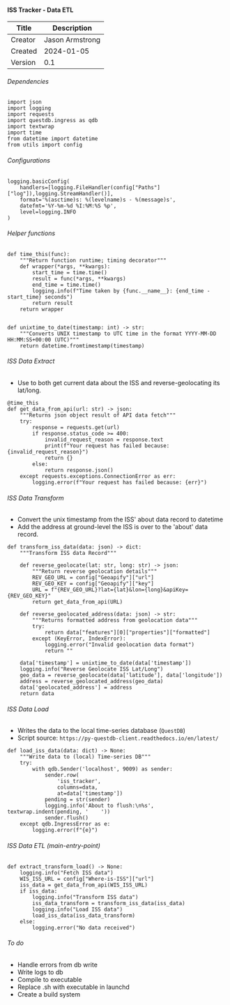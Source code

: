 #### ISS Tracker - Data ETL

| Title   | Description
|---------|----------------
| Creator | Jason Armstrong
| Created | 2024-01-05
| Version | 0.1


###### Dependencies
```
import json
import logging
import requests
import questdb.ingress as qdb
import textwrap
import time
from datetime import datetime
from utils import config
```


###### Configurations
```
logging.basicConfig(
    handlers=[logging.FileHandler(config["Paths"]["log"]),logging.StreamHandler()],
    format='%(asctime)s: %(levelname)s - %(message)s',
    datefmt='%Y-%m-%d %I:%M:%S %p',
    level=logging.INFO
)
```


###### Helper functions
```
def time_this(func):
    """Return function runtime; timing decorator"""
    def wrapper(*args, **kwargs):
        start_time = time.time()
        result = func(*args, **kwargs)
        end_time = time.time()
        logging.info(f"Time taken by {func.__name__}: {end_time - start_time} seconds")
        return result
    return wrapper


def unixtime_to_date(timestamp: int) -> str:
    """Converts UNIX timestamp to UTC time in the format YYYY-MM-DD HH:MM:SS+00:00 (UTC)"""
    return datetime.fromtimestamp(timestamp)
```


###### ISS Data Extract
- Use to both get current data about the ISS and reverse-geolocating its lat/long.
```
@time_this
def get_data_from_api(url: str) -> json:
    """Returns json object result of API data fetch"""
    try:
        response = requests.get(url)
        if response.status_code >= 400:
            invalid_request_reason = response.text
            print(f"Your request has failed because: {invalid_request_reason}")
            return {}
        else:
            return response.json()
    except requests.exceptions.ConnectionError as err:
        logging.error(f"Your request has failed because: {err}")
```


###### ISS Data Transform
- Convert the unix timestamp from the ISS' about data record to datetime
- Add the address at ground-level the ISS is over to the 'about' data record.
```
def transform_iss_data(data: json) -> dict:
    """Transform ISS data Record"""

    def reverse_geolocate(lat: str, long: str) -> json:
        """Return reverse geolocation details"""
        REV_GEO_URL = config["Geoapify"]["url"]
        REV_GEO_KEY = config["Geoapify"]["key"]
        URL = f"{REV_GEO_URL}?lat={lat}&lon={long}&apiKey={REV_GEO_KEY}"
        return get_data_from_api(URL)

    def reverse_geolocated_address(data: json) -> str:
        """Returns formatted address from geolocation data"""
        try:
            return data["features"][0]["properties"]["formatted"]
        except (KeyError, IndexError):
            logging.error("Invalid geolocation data format")
            return ""

    data['timestamp'] = unixtime_to_date(data['timestamp'])
    logging.info("Reverse Geolocate ISS Lat/Long")
    geo_data = reverse_geolocate(data['latitude'], data['longitude'])
    address = reverse_geolocated_address(geo_data)
    data['geolocated_address'] = address
    return data
```


###### ISS Data Load
- Writes the data to the local time-series database (`QuestDB`)
- Script source: `https://py-questdb-client.readthedocs.io/en/latest/`
```
def load_iss_data(data: dict) -> None:
    """Write data to (local) Time-series DB"""
    try:
        with qdb.Sender('localhost', 9009) as sender:
            sender.row(
                'iss_tracker',
                columns=data,
                at=data['timestamp'])
            pending = str(sender)
            logging.info('About to flush:\n%s', textwrap.indent(pending, '    '))
            sender.flush()
    except qdb.IngressError as e:
        logging.error(f"{e}")
```


###### ISS Data ETL (main-entry-point)
```
def extract_transform_load() -> None:
    logging.info("Fetch ISS data")
    WIS_ISS_URL = config["Where-is-ISS"]["url"]
    iss_data = get_data_from_api(WIS_ISS_URL)
    if iss_data:
        logging.info("Transform ISS data")
        iss_data_transform = transform_iss_data(iss_data)
        logging.info("Load ISS data")
        load_iss_data(iss_data_transform)
    else:
        logging.error("No data received")
```


###### To do
- Handle errors from db write
- Write logs to db
- Compile to executable
- Replace .sh with executable in launchd
- Create a build system
